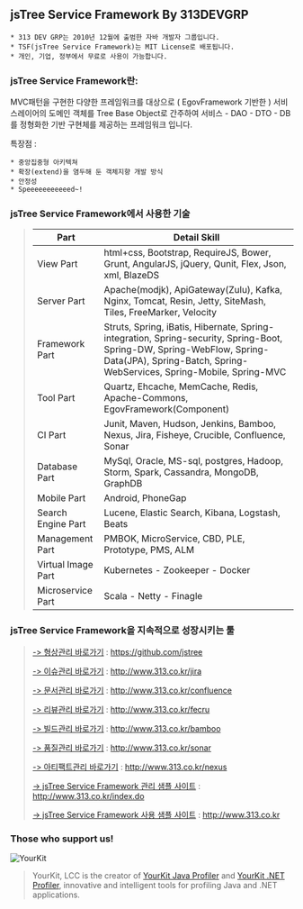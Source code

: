 ## jsTree Service Framework By 313DEVGRP ##

    * 313 DEV GRP는 2010년 12월에 출범한 자바 개발자 그룹입니다.
    * TSF(jsTree Service Framework)는 MIT License로 배포됩니다.
    * 개인, 기업, 정부에서 무료로 사용이 가능합니다.

### jsTree Service Framework란: ###

MVC패턴을 구현한 다양한 프레임워크를 대상으로 ( EgovFramework 기반한 ) 서비스레이어의 도메인 객체를 Tree Base Object로 간주하여 서비스 - DAO - DTO - DB를 정형화한 기반 구현체를 제공하는 프레임워크 입니다.

특장점 :

    * 중앙집중형 아키텍쳐
    * 확장(extend)을 염두해 둔 객체지향 개발 방식
    * 안정성
    * Speeeeeeeeeeed~!

### jsTree Service Framework에서 사용한 기술 ###

> Part              | Detail Skill
> -------------     | -------------
> View Part 	    | html+css, Bootstrap, RequireJS, Bower, Grunt, AngularJS, jQuery, Qunit, Flex, Json, xml, BlazeDS
> Server Part	    | Apache(modjk), ApiGateway(Zulu), Kafka, Nginx, Tomcat, Resin, Jetty, SiteMash, Tiles, FreeMarker, Velocity
> Framework Part    | Struts, Spring, iBatis, Hibernate, Spring-integration, Spring-security, Spring-Boot, Spring-DW, Spring-WebFlow, Spring-Data(JPA), Spring-Batch, Spring-WebServices, Spring-Mobile, Spring-MVC
> Tool Part         | Quartz, Ehcache, MemCache, Redis, Apache-Commons, EgovFramework(Component)
> CI Part           | Junit, Maven, Hudson, Jenkins, Bamboo, Nexus, Jira, Fisheye, Crucible, Confluence, Sonar
> Database Part     | MySql, Oracle, MS-sql, postgres, Hadoop, Storm, Spark, Cassandra, MongoDB, GraphDB
> Mobile Part       | Android, PhoneGap
> Search Engine Part| Lucene, Elastic Search, Kibana, Logstash, Beats
> Management Part   | PMBOK, MicroService, CBD, PLE, Prototype, PMS, ALM
> Virtual Image Part| Kubernetes - Zookeeper - Docker
> Microservice Part | Scala - Netty - Finagle




### jsTree Service Framework을 지속적으로 성장시키는 툴 ###

> [ -> 형상관리 바로가기](https://github.com/jstree) : https://github.com/jstree
>
> [ -> 이슈관리 바로가기](http://www.313.co.kr/jira) : http://www.313.co.kr/jira
>
> [ -> 문서관리 바로가기](http://www.313.co.kr/confluence) : http://www.313.co.kr/confluence
>
> [ -> 리뷰관리 바로가기](http://www.313.co.kr/fecru) : http://www.313.co.kr/fecru
>
> [ -> 빌드관리 바로가기](http://www.313.co.kr/bamboo) : http://www.313.co.kr/bamboo
>
> [ -> 품질관리 바로가기](http://www.313.co.kr/sonar) : http://www.313.co.kr/sonar
>
> [ -> 아티팩트관리 바로가기](http://www.313.co.kr/nexus) : http://www.313.co.kr/nexus
>
> [ -> jsTree Service Framework 관리 샘플 사이트](http://www.313.co.kr/index.do) : http://www.313.co.kr/index.do
>
> [ -> jsTree Service Framework 사용 샘플 사이트](http://www.313.co.kr/) : http://www.313.co.kr




### Those who support us! ###
![YourKit](https://www.yourkit.com/images/yklogo.png)
> YourKit, LCC is the creator of [YourKit Java Profiler](https://www.yourkit.com/java/profiler/) and [YourKit .NET Profiler](https://www.yourkit.com/.net/profiler/),
> innovative and intelligent tools for profiling Java and .NET applications.

